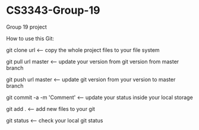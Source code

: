 # CS3343-Group-19
Group 19 project

How to use this Git:

git clone url    <-- copy the whole project files to your file system

git pull url master     <-- update your version from git version from master branch

git push url master   <-- update git version from your version to master branch

git commit -a -m 'Comment'  <-- update your status inside your local storage

git add .  <-- add new files to your git

git status  <-- check your local git status
